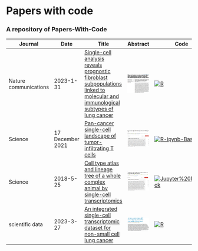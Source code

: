 <!--
This repository is builded and maintained by Mengxu(mengxu98@qq.com).
If you interested it, please add items as follow rules, and PR:
    Add "| Journal | Date | Title | Abstract | Code | Data | Citation |";
    For Journal and Title, please sort by A-Z;
    For Date, please sort by published date;
    For Abstract, please upload a figure and named as journal-year-title;
    For Code and Data, please reference: https://img.shields.io/;
    For Citation, the data of Citation could obtain from: https://www.semanticscholar.org/.
-->
# Papers with code
### A repository of Papers-With-Code
| Journal | Date | Title | Abstract | Code | Data | Citation |
| -- | -- | -- | -- | -- | -- | -- |
| Nature communications | 2023-1-31 | [Single-cell analysis reveals prognostic fibroblast subpopulations linked to molecular and immunological subtypes of lung cancer](https://doi.org/10.1038/s41467-023-35832-6) | <img src="figures/NC-2023-Single-cell analysis reveals prognostic fibroblast subpopulations linked to molecular and immunological subtypes of lung cancer.png" width="350px"/> | [![R](https://img.shields.io/badge/-R-75aadb)](https://github.com/cjh-lab/NCOMMS_NSCLC_scFibs) | [![GEO](https://img.shields.io/badge/-GEO-336699)](https://www.ncbi.nlm.nih.gov/geo/query/acc.cgi?acc=GSE153935) [![Zenodo](https://img.shields.io/badge/-Zenodo-024dad)](https://zenodo.org/record/7400873#.ZCZBDl5LgQ8) | [![citation](https://img.shields.io/badge/dynamic/json?label=citation&query=citationCount&url=https%3A%2F%2Fapi.semanticscholar.org%2Fgraph%2Fv1%2Fpaper%2Fa5b158dbafff3ade8a9779c134441e5f3db18e2d%3Ffields%3DcitationCount)](https://www.semanticscholar.org/paper/Single-cell-analysis-reveals-prognostic-fibroblast-Hanley-Waise/a5b158dbafff3ade8a9779c134441e5f3db18e2d) |
| Science | 17 December 2021 | [Pan-cancer single-cell landscape of tumor-infiltrating T cells](https://www.science.org/doi/10.1126/science.abe6474) | <img src="figures/Science-2021-Pan-cancer single-cell landscape of tumor-infiltrating T cells.png" width="350px"/> | [![R-ipynb-Bash](https://img.shields.io/badge/-R%20ipynb%20Bash-75aadb)](https://zenodo.org/record/5461803#.ZCknc15LgQ8) | [![PKU](https://img.shields.io/badge/-PKU-336699)](http://cancer-pku.cn:3838/PanC_T/) | [![citation](https://img.shields.io/badge/dynamic/json?label=citation&query=citationCount&url=https%3A%2F%2Fapi.semanticscholar.org%2Fgraph%2Fv1%2Fpaper%2Feda76900f3954e1930080779b5cfb92274a11da3%3Ffields%3DcitationCount)](https://www.semanticscholar.org/paper/Pan-cancer-single-cell-landscape-of-T-cells-Zheng-Qin/eda76900f3954e1930080779b5cfb92274a11da3) |
| Science | 2018-5-25 | [Cell type atlas and lineage tree of a whole complex animal by single-cell transcriptomics](https://www.science.org/doi/10.1126/science.aaq1723) | <img src="figures/Science-2018-Cell type atlas and lineage tree of a whole complex animal by single-cell transcriptomics.png" width="350px"/> | [![Jupyter%20Notebook](https://img.shields.io/badge/-Jupyter%20Notebook-da5b0b)](https://github.com/rajewsky-lab/planarian_lineages) | [![X](https://img.shields.io/badge/-X-black)]() | [![citation](https://img.shields.io/badge/dynamic/json?label=citation&query=citationCount&url=https%3A%2F%2Fapi.semanticscholar.org%2Fgraph%2Fv1%2Fpaper%2F41b3c17dcaad2d25cad02c93d0d57e2b3a67e0f2%3Ffields%3DcitationCount)](https://www.semanticscholar.org/paper/Cell-type-atlas-and-lineage-tree-of-a-whole-complex-Plass-Solana/41b3c17dcaad2d25cad02c93d0d57e2b3a67e0f2) |
| scientific data | 2023-3-27 | [An integrated single-cell transcriptomic dataset for non-small cell lung cancer](https://www.nature.com/articles/s41597-023-02074-6) | <img src="figures/SD-2023-An integrated single-cell transcriptomic dataset for non-small cell lung cancer.png" width="350px"/> | [![R](https://img.shields.io/badge/-R-75aadb)](https://figshare.com/articles/online_resource/NSCLC_data_reanalysis_codes/22106201?backTo=/collections/An_integrated_single-cell_transcriptomic_dataset_for1_non-small_cell_lung_cancer/6222221?backTo=/collections/An_integrated_single-cell_transcriptomic_dataset_for1_non-small_cell_lung_cancer/6222221?backTo=/collections/An_integrated_single-cell_transcriptomic_dataset_for1_non-small_cell_lung_cancer/6222221) | [![figshare](https://img.shields.io/badge/-figshare-c62764)](https://figshare.com/collections/An_integrated_single-cell_transcriptomic_dataset_for1_non-small_cell_lung_cancer/6222221/3) | [![citation](https://img.shields.io/badge/dynamic/json?label=citation&query=citationCount&url=https%3A%2F%2Fapi.semanticscholar.org%2Fgraph%2Fv1%2Fpaper%2F2e68442733604d3ff3f9fe5e62201ffc4f1ea951%3Ffields%3DcitationCount)](https://www.semanticscholar.org/paper/An-integrated-single-cell-transcriptomic-dataset-Prazanowska-Lim/2e68442733604d3ff3f9fe5e62201ffc4f1ea951) |
